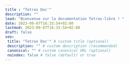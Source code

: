 ```yaml
---
title : "Tetras Doc'"
description: ""
lead: "Bienvenue sur la documentation Tetras-libre ! "
date: 2023-09-07T16:33:54+02:00
lastmod: 2023-09-07T16:33:54+02:00
draft: false
seo:
 title: "Tetras Doc'" # custom title (optional)
 description: "" # custom description (recommended)
 canonical: "" # custom canonical URL (optional)
 noindex: false # false (default) or true
---
```

